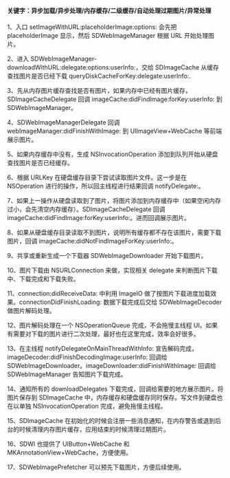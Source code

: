 #### 关键字：异步加载/异步处理/内存缓存/二级缓存/自动处理过期图片/异常处理

1、入口 setImageWithURL:placeholderImage:options: 会先把 placeholderImage 显示，然后 SDWebImageManager 根据 URL 开始处理图片。

2、进入 SDWebImageManager-downloadWithURL:delegate:options:userInfo:，交给 SDImageCache 从缓存查找图片是否已经下载 queryDiskCacheForKey:delegate:userInfo:.

3、先从内存图片缓存查找是否有图片，如果内存中已经有图片缓存，SDImageCacheDelegate 回调 imageCache:didFindImage:forKey:userInfo: 到 SDWebImageManager。

4、SDWebImageManagerDelegate 回调 webImageManager:didFinishWithImage: 到 UIImageView+WebCache 等前端展示图片。

5、如果内存缓存中没有，生成 NSInvocationOperation 添加到队列开始从硬盘查找图片是否已经缓存。

6、根据 URLKey 在硬盘缓存目录下尝试读取图片文件。这一步是在 NSOperation 进行的操作，所以回主线程进行结果回调 notifyDelegate:。

7、如果上一操作从硬盘读取到了图片，将图片添加到内存缓存中（如果空闲内存过小，会先清空内存缓存）。SDImageCacheDelegate 回调 imageCache:didFindImage:forKey:userInfo:。进而回调展示图片。

8、如果从硬盘缓存目录读取不到图片，说明所有缓存都不存在该图片，需要下载图片，回调 imageCache:didNotFindImageForKey:userInfo:。

9、共享或重新生成一个下载器 SDWebImageDownloader 开始下载图片。

10、图片下载由 NSURLConnection 来做，实现相关 delegate 来判断图片下载中、下载完成和下载失败。

11、connection:didReceiveData: 中利用 ImageIO 做了按图片下载进度加载效果。connectionDidFinishLoading: 数据下载完成后交给 SDWebImageDecoder 做图片解码处理。

12、图片解码处理在一个 NSOperationQueue 完成，不会拖慢主线程 UI。如果有需要对下载的图片进行二次处理，最好也在这里完成，效率会好很多。

13、在主线程 notifyDelegateOnMainThreadWithInfo: 宣告解码完成，imageDecoder:didFinishDecodingImage:userInfo: 回调给 SDWebImageDownloader。imageDownloader:didFinishWithImage: 回调给 SDWebImageManager 告知图片下载完成。

14、通知所有的 downloadDelegates 下载完成，回调给需要的地方展示图片。将图片保存到 SDImageCache 中，内存缓存和硬盘缓存同时保存。写文件到硬盘也在以单独 NSInvocationOperation 完成，避免拖慢主线程。

15、SDImageCache 在初始化的时候会注册一些消息通知，在内存警告或退到后台的时候清理内存图片缓存，应用结束的时候清理过期图片。

16、SDWI 也提供了 UIButton+WebCache 和 MKAnnotationView+WebCache，方便使用。

17、SDWebImagePrefetcher 可以预先下载图片，方便后续使用。

